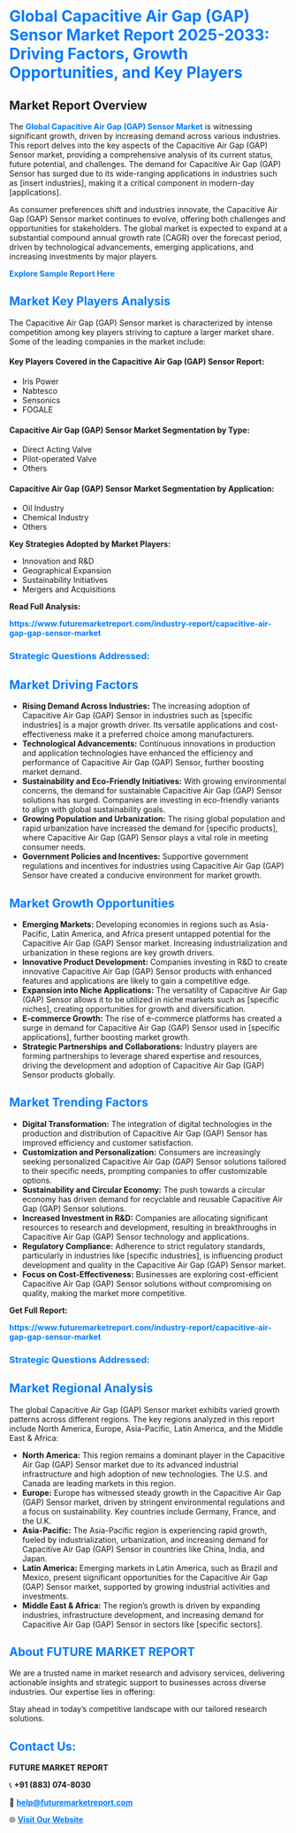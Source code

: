 <h1 style="color: #007BFF;">Global Capacitive Air Gap (GAP) Sensor Market Report 2025-2033: Driving Factors, Growth Opportunities, and Key Players</h1>

<section id="overview">
<h2>Market Report Overview</h2>
<p>The <a href="https://www.futuremarketreport.com/industry-report/capacitive-air-gap-gap-sensor-market" style="color: #007BFF; text-decoration: none;"><strong>Global Capacitive Air Gap (GAP) Sensor Market</strong></a> is witnessing significant growth, driven by increasing demand across various industries. This report delves into the key aspects of the Capacitive Air Gap (GAP) Sensor market, providing a comprehensive analysis of its current status, future potential, and challenges. The demand for Capacitive Air Gap (GAP) Sensor has surged due to its wide-ranging applications in industries such as [insert industries], making it a critical component in modern-day [applications].</p>
<p>As consumer preferences shift and industries innovate, the Capacitive Air Gap (GAP) Sensor market continues to evolve, offering both challenges and opportunities for stakeholders. The global market is expected to expand at a substantial compound annual growth rate (CAGR) over the forecast period, driven by technological advancements, emerging applications, and increasing investments by major players.</p>
</section>

<section id="overview">
<p><a href="https://www.futuremarketreport.com/request-sample/reportId=115590" style="color: #007BFF; text-decoration: none;"><strong>Explore Sample Report Here</strong></a></p>
</section>

<section id="key-players">
<h2 style="color: #007BFF;">Market Key Players Analysis</h2>
<p>The Capacitive Air Gap (GAP) Sensor market is characterized by intense competition among key players striving to capture a larger market share. Some of the leading companies in the market include:</p>
<h4>Key Players Covered in the Capacitive Air Gap (GAP) Sensor Report:</h4>
<ul><li>Iris Power</li><li>Nabtesco</li><li>Sensonics</li><li>FOGALE</li></ul>
<h4>Capacitive Air Gap (GAP) Sensor Market Segmentation by Type:</h4>
<ul><li>Direct Acting Valve</li><li>Pilot-operated Valve</li><li>Others</li></ul>

<h4>Capacitive Air Gap (GAP) Sensor Market Segmentation by Application:</h4>
<ul><li>Oil Industry</li><li>Chemical Industry</li><li>Others</li></ul>
<p><strong>Key Strategies Adopted by Market Players:</strong></p>
<ul>
<li>Innovation and R&D</li>
<li>Geographical Expansion</li>
<li>Sustainability Initiatives</li>
<li>Mergers and Acquisitions</li>
</ul>
</section>

<section>
<p><strong>Read Full Analysis: </strong></p><a href="https://www.futuremarketreport.com/industry-report/capacitive-air-gap-gap-sensor-market" style="color: #007BFF; text-decoration: none;"><strong>https://www.futuremarketreport.com/industry-report/capacitive-air-gap-gap-sensor-market</strong></a>
<h3 style="color: #007BFF;">Strategic Questions Addressed:</h3>
</section>

<section id="driving-factors">
<h2 style="color: #007BFF;">Market Driving Factors</h2>
<ul>
<li><strong>Rising Demand Across Industries:</strong> The increasing adoption of Capacitive Air Gap (GAP) Sensor in industries such as [specific industries] is a major growth driver. Its versatile applications and cost-effectiveness make it a preferred choice among manufacturers.</li>
<li><strong>Technological Advancements:</strong> Continuous innovations in production and application technologies have enhanced the efficiency and performance of Capacitive Air Gap (GAP) Sensor, further boosting market demand.</li>
<li><strong>Sustainability and Eco-Friendly Initiatives:</strong> With growing environmental concerns, the demand for sustainable Capacitive Air Gap (GAP) Sensor solutions has surged. Companies are investing in eco-friendly variants to align with global sustainability goals.</li>
<li><strong>Growing Population and Urbanization:</strong> The rising global population and rapid urbanization have increased the demand for [specific products], where Capacitive Air Gap (GAP) Sensor plays a vital role in meeting consumer needs.</li>
<li><strong>Government Policies and Incentives:</strong> Supportive government regulations and incentives for industries using Capacitive Air Gap (GAP) Sensor have created a conducive environment for market growth.</li>
</ul>
</section>

<section id="growth-opportunities">
<h2 style="color: #007BFF;">Market Growth Opportunities</h2>
<ul>
<li><strong>Emerging Markets:</strong> Developing economies in regions such as Asia-Pacific, Latin America, and Africa present untapped potential for the Capacitive Air Gap (GAP) Sensor market. Increasing industrialization and urbanization in these regions are key growth drivers.</li>
<li><strong>Innovative Product Development:</strong> Companies investing in R&D to create innovative Capacitive Air Gap (GAP) Sensor products with enhanced features and applications are likely to gain a competitive edge.</li>
<li><strong>Expansion into Niche Applications:</strong> The versatility of Capacitive Air Gap (GAP) Sensor allows it to be utilized in niche markets such as [specific niches], creating opportunities for growth and diversification.</li>
<li><strong>E-commerce Growth:</strong> The rise of e-commerce platforms has created a surge in demand for Capacitive Air Gap (GAP) Sensor used in [specific applications], further boosting market growth.</li>
<li><strong>Strategic Partnerships and Collaborations:</strong> Industry players are forming partnerships to leverage shared expertise and resources, driving the development and adoption of Capacitive Air Gap (GAP) Sensor products globally.</li>
</ul>
</section>

<section id="trending-factors">
<h2 style="color: #007BFF;">Market Trending Factors</h2>
<ul>
<li><strong>Digital Transformation:</strong> The integration of digital technologies in the production and distribution of Capacitive Air Gap (GAP) Sensor has improved efficiency and customer satisfaction.</li>
<li><strong>Customization and Personalization:</strong> Consumers are increasingly seeking personalized Capacitive Air Gap (GAP) Sensor solutions tailored to their specific needs, prompting companies to offer customizable options.</li>
<li><strong>Sustainability and Circular Economy:</strong> The push towards a circular economy has driven demand for recyclable and reusable Capacitive Air Gap (GAP) Sensor solutions.</li>
<li><strong>Increased Investment in R&D:</strong> Companies are allocating significant resources to research and development, resulting in breakthroughs in Capacitive Air Gap (GAP) Sensor technology and applications.</li>
<li><strong>Regulatory Compliance:</strong> Adherence to strict regulatory standards, particularly in industries like [specific industries], is influencing product development and quality in the Capacitive Air Gap (GAP) Sensor market.</li>
<li><strong>Focus on Cost-Effectiveness:</strong> Businesses are exploring cost-efficient Capacitive Air Gap (GAP) Sensor solutions without compromising on quality, making the market more competitive.</li>
</ul>
</section>

<section>
<p><strong>Get Full Report: </strong></p><a href="https://www.futuremarketreport.com/industry-report/capacitive-air-gap-gap-sensor-market" style="color: #007BFF; text-decoration: none;"><strong>https://www.futuremarketreport.com/industry-report/capacitive-air-gap-gap-sensor-market</strong></a>
<h3 style="color: #007BFF;">Strategic Questions Addressed:</h3>
</section>


<section id="regional-analysis">
<h2 style="color: #007BFF;">Market Regional Analysis</h2>
<p>The global Capacitive Air Gap (GAP) Sensor market exhibits varied growth patterns across different regions. The key regions analyzed in this report include North America, Europe, Asia-Pacific, Latin America, and the Middle East & Africa:</p>
<ul>
<li><strong>North America:</strong> This region remains a dominant player in the Capacitive Air Gap (GAP) Sensor market due to its advanced industrial infrastructure and high adoption of new technologies. The U.S. and Canada are leading markets in this region.</li>
<li><strong>Europe:</strong> Europe has witnessed steady growth in the Capacitive Air Gap (GAP) Sensor market, driven by stringent environmental regulations and a focus on sustainability. Key countries include Germany, France, and the U.K.</li>
<li><strong>Asia-Pacific:</strong> The Asia-Pacific region is experiencing rapid growth, fueled by industrialization, urbanization, and increasing demand for Capacitive Air Gap (GAP) Sensor in countries like China, India, and Japan.</li>
<li><strong>Latin America:</strong> Emerging markets in Latin America, such as Brazil and Mexico, present significant opportunities for the Capacitive Air Gap (GAP) Sensor market, supported by growing industrial activities and investments.</li>
<li><strong>Middle East & Africa:</strong> The region’s growth is driven by expanding industries, infrastructure development, and increasing demand for Capacitive Air Gap (GAP) Sensor in sectors like [specific sectors].</li>
</ul>
</section>

<footer>
<h2 style="color: #007BFF;">About FUTURE MARKET REPORT</h2>
<p>We are a trusted name in market research and advisory services, delivering actionable insights and strategic support to businesses across diverse industries. Our expertise lies in offering:</p>

<p>Stay ahead in today’s competitive landscape with our tailored research solutions.</p>

<h2 style="color: #007BFF;">Contact Us:</h2>
<p><strong>FUTURE MARKET REPORT</strong></p>
<p>📞 <strong>+91 (883) 074-8030</strong></p>
<p>📧 <strong><a href="mailto:help@futuremarketreport.com" style="color: #007BFF;">help@futuremarketreport.com</a></strong></p>
<p>🌐 <strong><a href="https://www.futuremarketreport.com/" style="color: #007BFF;">Visit Our Website</a></strong></p>
</footer>